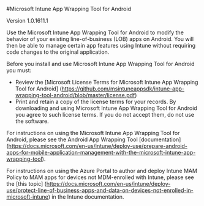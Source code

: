 #Microsoft Intune App Wrapping Tool for Android

Version 1.0.1611.1

Use the Microsoft Intune App Wrapping Tool for Android to modify the behavior of your existing line-of-business (LOB) apps on Android. You will then be able to manage certain app features using Intune without requiring code changes to the original application.

Before you install and use Microsoft Intune App Wrapping Tool for Android you must:
* Review the [Microsoft License Terms for Microsoft Intune App Wrapping Tool for Android] (https://github.com/msintuneappsdk/intune-app-wrapping-tool-android/blob/master/license.pdf)
* Print and retain a copy of the license terms for your records. By downloading and using Microsoft Intune App Wrapping Tool for Android you agree to such license terms. If you do not accept them, do not use the software.

For instructions on using the Microsoft Intune App Wrapping Tool for Android, please see the Android App Wrapping Tool [documentation] (https://docs.microsoft.com/en-us/intune/deploy-use/prepare-android-apps-for-mobile-application-management-with-the-microsoft-intune-app-wrapping-tool).

For instructions on using the Azure Portal to author and deploy Intune MAM Policy to MAM apps for devices not MDM-enrolled with Intune, please see the [this topic] (https://docs.microsoft.com/en-us/intune/deploy-use/protect-line-of-business-apps-and-data-on-devices-not-enrolled-in-microsoft-intune) in the Intune documentation.
